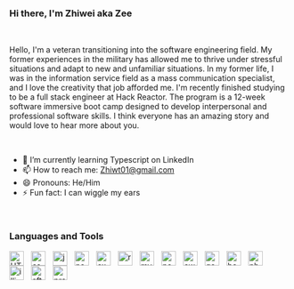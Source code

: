 ### Hi there, I'm Zhiwei aka Zee
<br />
<p> Hello, I'm a veteran transitioning into the software engineering field. My former experiences in the military has allowed me to thrive under stressful situations and adapt to new and unfamiliar situations. In my former life, I was in the information service field as a mass communication specialist, and I love the creativity that job afforded me.  I'm recently finished studying to be a full stack engineer at Hack Reactor. The program is a 12-week software immersive boot camp designed to develop interpersonal and professional software skills.
I think everyone has an amazing story and would love to hear more about you.
</p>
<br />

- 🌱 I’m currently learning Typescript on LinkedIn
- 📫 How to reach me: Zhiwt01@gmail.com
- 😄 Pronouns: He/Him
- ⚡ Fun fact: I can wiggle my ears
<br />

<h3>Languages and Tools</h3>
<img align="left" alt="HTML5" width="26px" src="https://img.shields.io/badge/HTML-239120?style=for-the-badge&logo=html5&logoColor=white" style="padding-right:10px;" />
<img align="left" alt="css" width="26px" src="https://img.shields.io/badge/CSS-239120?&style=for-the-badge&logo=css3&logoColor=white" style="padding-right:10px;" />
<img align="left" alt="javascript" width="26px" src="https://img.shields.io/badge/JavaScript-323330?style=for-the-badge&logo=javascript&logoColor=F7DF1E" style="padding-right:10px;" />
<img align="left" alt="node.js" width="26px" src="https://img.shields.io/badge/Node.js-43853D?style=for-the-badge&logo=node.js&logoColor=white" style="padding-right:10px;" />
<img align="left" alt="express" width="26px" src="https://img.shields.io/badge/Express.js-404D59?style=for-the-badge" style="padding-right:10px;" />
<img align="left" alt="react" width="26px" src="https://img.shields.io/badge/React-20232A?style=for-the-badge&logo=react&logoColor=61DAFB" style="padding-right:10px;" />
<img align="left" alt="mysql" width="26px" src="https://img.shields.io/badge/MySQL-00000F?style=for-the-badge&logo=mysql&logoColor=white" style="padding-right:10px;" />
<img align="left" alt="postgresql" width="26px" src="https://img.shields.io/badge/PostgreSQL-316192?style=for-the-badge&logo=postgresql&logoColor=white" style="padding-right:10px;" />
<img align="left" alt="aws" width="26px" src="https://img.shields.io/badge/Amazon_AWS-232F3E?style=for-the-badge&logo=amazon-aws&logoColor=white" style="padding-right:10px;" />
<img align="left" alt="google cloud" width="26px" src="https://img.shields.io/badge/Google_Cloud-4285F4?style=for-the-badge&logo=google-cloud&logoColor=white" style="padding-right:10px;" />
<img align="left" alt="behanced" width="26px" src="https://aleen42.github.io/badges/src/behance.svg" href="https://www.behance.net/zhiwei/projects" style="padding-right:10px;" />
<img align="left" alt="photoshop" width="26px" src="https://aleen42.github.io/badges/src/photoshop.svg" style="padding-right:10px;" />
<img align="left" alt="illistrator" width="26px" src="https://aleen42.github.io/badges/src/illustrator.svg" style="padding-right:10px;" />
<img align="left" alt="after effects" width="26px" src="https://aleen42.github.io/badges/src/after_effects.svg" style="padding-right:10px;" />
<img align="left" alt="premiere" width="26px" src="https://aleen42.github.io/badges/src/premiere.svg" style="padding-right:10px;" />


<!--
**zhiwt01/zhiwt01** is a ✨ _special_ ✨ repository because its `README.md` (this file) appears on your GitHub profile.

Here are some ideas to get you started:

- 🔭 I’m currently working on lea
- 🌱 I’m currently learning ...
- 👯 I’m looking to collaborate on ...
- 🤔 I’m looking for help with ...
- 💬 Ask me about ...
- 📫 How to reach me: ...
- 😄 Pronouns: ...
- ⚡ Fun fact: ...
-->
